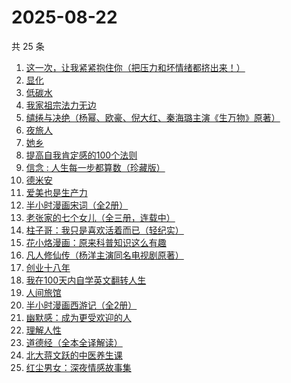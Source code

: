 # 2025-08-22

共 25 条

<!-- BEGIN WEREAD -->
<!-- 最后更新时间 2025-08-22 10:24:22 +0800 -->
1. [这一次，让我紧紧抱住你（把压力和坏情绪都挤出来！）](https://weread.qq.com/web/bookDetail/16832290813ab99deg011963)
1. [显化](https://weread.qq.com/web/bookDetail/1d932210813aba461g015994)
1. [低碳水](https://weread.qq.com/web/bookDetail/16e32c50813aba461g018746)
1. [我家祖宗法力无边](https://weread.qq.com/web/bookDetail/48332f40813aba3f3g011ddc)
1. [缱绻与决绝（杨幂、欧豪、倪大红、秦海璐主演《生万物》原著）](https://weread.qq.com/web/bookDetail/d6f320605bf576d6f394eec)
1. [夜旅人](https://weread.qq.com/web/bookDetail/0f5325d0727079db0f587e7)
1. [她乡](https://weread.qq.com/web/bookDetail/a8132880813aba292g014556)
1. [提高自我肯定感的100个法则](https://weread.qq.com/web/bookDetail/7b232300813ab9641g0174cf)
1. [信念 : 人生每一步都算数（珍藏版）](https://weread.qq.com/web/bookDetail/9e1326b0813ab8736g0119ec)
1. [德米安](https://weread.qq.com/web/bookDetail/6f532ce0813aba3f3g01062f)
1. [爱美也是生产力](https://weread.qq.com/web/bookDetail/4e732fe0813ab7439g016756)
1. [半小时漫画宋词（全2册）](https://weread.qq.com/web/bookDetail/7e132a8071f5b2cf7e16cf9)
1. [老张家的七个女儿（全三册，连载中）](https://weread.qq.com/web/bookDetail/12332100813ab8b6cg0155cf)
1. [柱子哥：我只是喜欢活着而已（轻纪实）](https://weread.qq.com/web/bookDetail/cbc32040813aba3cag01057f)
1. [花小烙漫画：原来科普知识这么有趣](https://weread.qq.com/web/bookDetail/1b732df0724b1e7b1b7e1d3)
1. [凡人修仙传（杨洋主演同名电视剧原著）](https://weread.qq.com/web/bookDetail/f8932040571886f89dbe6b5)
1. [创业十八年](https://weread.qq.com/web/bookDetail/e3f32b80813aba3c7g0167aa)
1. [我在100天内自学英文翻转人生](https://weread.qq.com/web/bookDetail/c4132f0071ed8d4cc418130)
1. [人间旅馆](https://weread.qq.com/web/bookDetail/f9b322c0813aba1deg0130cf)
1. [半小时漫画西游记（全2册）](https://weread.qq.com/web/bookDetail/85432da0813ab89bbg014e25)
1. [幽默感：成为更受欢迎的人](https://weread.qq.com/web/bookDetail/906326a071d4e8e1906ca25)
1. [理解人性](https://weread.qq.com/web/bookDetail/79632da0813ab9bb7g010002)
1. [道德经（全本全译解读）](https://weread.qq.com/web/bookDetail/5b332cf0813aba21bg0105f0)
1. [北大蒋文跃的中医养生课](https://weread.qq.com/web/bookDetail/cc532030726338c1cc50e8e)
1. [红尘男女：深夜情感故事集](https://weread.qq.com/web/bookDetail/a01323c0813aba38eg0189c1)
<!-- END WEREAD -->